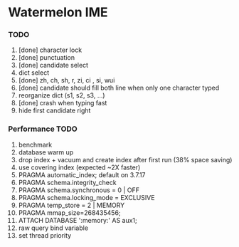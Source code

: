 # Watermelon IME

### TODO

1. [done] character lock
2. [done] punctuation
3. [done] candidate select
4. dict select
5. [done] zh, ch, sh, r, zi, ci , si, wui
6. [done] candidate should fill both line when only one character typed
7. reorganize dict (s1, s2, s3, …)
8. [done] crash when typing fast
9. hide first candidate right

### Performance TODO

1. benchmark
2. database warm up
3. drop index + vacuum and create index after first run (38% space saving)
4. use covering index (expected ~2X faster)
5. PRAGMA automatic_index; default on 3.7.17
6. PRAGMA schema.integrity_check
7. PRAGMA schema.synchronous = 0 | OFF
8. PRAGMA schema.locking_mode = EXCLUSIVE
9. PRAGMA temp_store = 2 | MEMORY
10. PRAGMA mmap_size=268435456;
11. ATTACH DATABASE ':memory:' AS aux1;
12. raw query bind variable
13. set thread priority